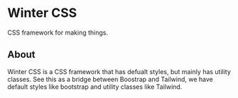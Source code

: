 # Winter CSS
CSS framework for making things.
## About
Winter CSS is a CSS framework that has defualt styles, but mainly has utility classes.
See this as a bridge between Boostrap and Tailwind, we have default styles like bootstrap and utility classes like Tailwind.
